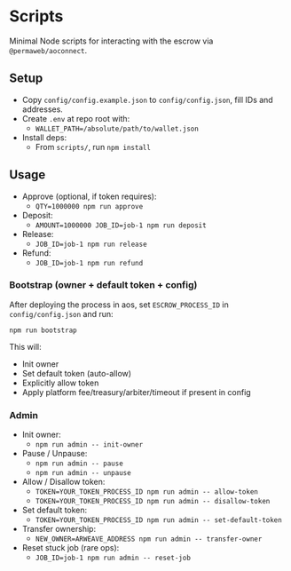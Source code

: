 # Scripts

Minimal Node scripts for interacting with the escrow via `@permaweb/aoconnect`.

## Setup

- Copy `config/config.example.json` to `config/config.json`, fill IDs and addresses.
- Create `.env` at repo root with:
  - `WALLET_PATH=/absolute/path/to/wallet.json`
- Install deps:
  - From `scripts/`, run `npm install`

## Usage

- Approve (optional, if token requires):
  - `QTY=1000000 npm run approve`
- Deposit:
  - `AMOUNT=1000000 JOB_ID=job-1 npm run deposit`
- Release:
  - `JOB_ID=job-1 npm run release`
- Refund:
  - `JOB_ID=job-1 npm run refund`

### Bootstrap (owner + default token + config)

After deploying the process in aos, set `ESCROW_PROCESS_ID` in `config/config.json` and run:

```
npm run bootstrap
```

This will:
- Init owner
- Set default token (auto-allow)
- Explicitly allow token
- Apply platform fee/treasury/arbiter/timeout if present in config

### Admin

- Init owner:
  - `npm run admin -- init-owner`
- Pause / Unpause:
  - `npm run admin -- pause`
  - `npm run admin -- unpause`
- Allow / Disallow token:
  - `TOKEN=YOUR_TOKEN_PROCESS_ID npm run admin -- allow-token`
  - `TOKEN=YOUR_TOKEN_PROCESS_ID npm run admin -- disallow-token`
- Set default token:
  - `TOKEN=YOUR_TOKEN_PROCESS_ID npm run admin -- set-default-token`
- Transfer ownership:
  - `NEW_OWNER=ARWEAVE_ADDRESS npm run admin -- transfer-owner`
- Reset stuck job (rare ops):
  - `JOB_ID=job-1 npm run admin -- reset-job`
